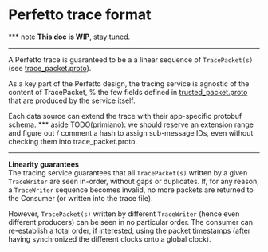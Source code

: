 # Perfetto trace format

*** note
**This doc is WIP**, stay tuned.
<!-- TODO(primiano): write trace format doc. -->
***

A Perfetto trace is guaranteed to be a a linear sequence of `TracePacket(s)`
(see [trace_packet.proto](/protos/perfetto/trace/trace_packet.proto)).

As a key part of the Perfetto design, the tracing service is agnostic of the
content of TracePacket, % the few fields defined in
[trusted_packet.proto](/protos/perfetto/trace/trusted_packet.proto) that are
produced by the service itself.

Each data source can extend the trace with their app-specific protobuf schema.
*** aside
TODO(primiano): we should reserve an extension range and figure out / comment a
hash to assign sub-message IDs, even without checking them into
trace_packet.proto.
***


**Linearity guarantees**  
The tracing service guarantees that all `TracePacket(s)` written by a given
`TraceWriter` are seen in-order, without gaps or duplicates. If, for any reason,
a `TraceWriter` sequence becomes invalid, no more packets are returned to the
Consumer (or written into the trace file).

However, `TracePacket(s)` written by different `TraceWriter` (hence even
different producers) can be seen in no particular order.
The consumer can re-establish a total order, if interested, using the packet
timestamps (after having synchronized the different clocks onto a global clock).
